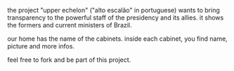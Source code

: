 the project "upper echelon" ("alto escalão" in portuguese) wants to bring transparency to the powerful staff of the presidency and its allies.
it shows the formers and current ministers of Brazil. 

our home has the name of the cabinets.
inside each cabinet, you find name, picture and more infos.

feel free to fork and be part of this project.
